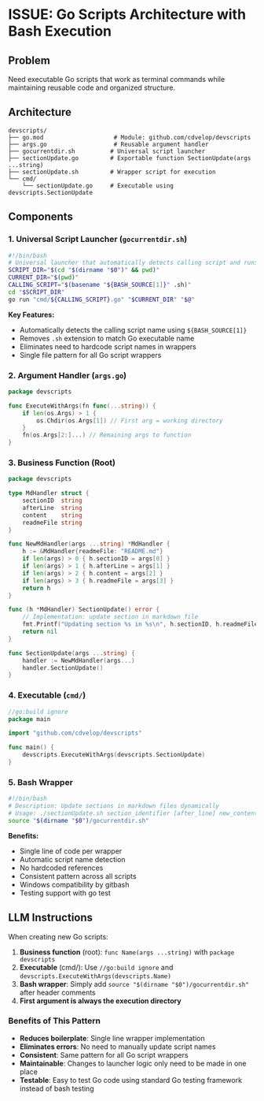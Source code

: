 # ISSUE: Go Scripts Architecture with Bash Execution

## Problem
Need executable Go scripts that work as terminal commands while maintaining reusable code and organized structure.

## Architecture

```
devscripts/
├── go.mod                    # Module: github.com/cdvelop/devscripts
├── args.go                   # Reusable argument handler
├── gocurrentdir.sh          # Universal script launcher
├── sectionUpdate.go         # Exportable function SectionUpdate(args ...string)
├── sectionUpdate.sh         # Wrapper script for execution
└── cmd/
    └── sectionUpdate.go     # Executable using devscripts.SectionUpdate
```

## Components

### 1. Universal Script Launcher (`gocurrentdir.sh`)
```bash
#!/bin/bash
# Universal launcher that automatically detects calling script and runs corresponding Go command
SCRIPT_DIR="$(cd "$(dirname "$0")" && pwd)"
CURRENT_DIR="$(pwd)"
CALLING_SCRIPT="$(basename "${BASH_SOURCE[1]}" .sh)"
cd "$SCRIPT_DIR"
go run "cmd/${CALLING_SCRIPT}.go" "$CURRENT_DIR" "$@"
```

**Key Features:**
- Automatically detects the calling script name using `${BASH_SOURCE[1]}`
- Removes `.sh` extension to match Go executable name
- Eliminates need to hardcode script names in wrappers
- Single file pattern for all Go script wrappers

### 2. Argument Handler (`args.go`)
```go
package devscripts

func ExecuteWithArgs(fn func(...string)) {
    if len(os.Args) > 1 {
        os.Chdir(os.Args[1]) // First arg = working directory
    }
    fn(os.Args[2:]...) // Remaining args to function
}
```

### 3. Business Function (Root)
```go
package devscripts

type MdHandler struct {
    sectionID  string
    afterLine  string
    content    string
    readmeFile string
}

func NewMdHandler(args ...string) *MdHandler {
    h := &MdHandler{readmeFile: "README.md"}
    if len(args) > 0 { h.sectionID = args[0] }
    if len(args) > 1 { h.afterLine = args[1] }
    if len(args) > 2 { h.content = args[2] }
    if len(args) > 3 { h.readmeFile = args[3] }
    return h
}

func (h *MdHandler) SectionUpdate() error {
    // Implementation: update section in markdown file
    fmt.Printf("Updating section %s in %s\n", h.sectionID, h.readmeFile)
    return nil
}

func SectionUpdate(args ...string) {
    handler := NewMdHandler(args...)
    handler.SectionUpdate()
}
```

### 4. Executable (`cmd/`)
```go
//go:build ignore
package main

import "github.com/cdvelop/devscripts"

func main() {
    devscripts.ExecuteWithArgs(devscripts.SectionUpdate)
}
```

### 5. Bash Wrapper
```bash
#!/bin/bash
# Description: Update sections in markdown files dynamically  
# Usage: ./sectionUpdate.sh section_identifier [after_line] new_content [file]
source "$(dirname "$0")/gocurrentdir.sh"
```

**Benefits:**
- Single line of code per wrapper
- Automatic script name detection
- No hardcoded references
- Consistent pattern across all scripts
- Windows compatibility by gitbash
- Testing support with go test

## LLM Instructions

When creating new Go scripts:

1. **Business function** (root): `func Name(args ...string)` with `package devscripts`
2. **Executable** (cmd/): Use `//go:build ignore` and `devscripts.ExecuteWithArgs(devscripts.Name)`
3. **Bash wrapper**: Simply add `source "$(dirname "$0")/gocurrentdir.sh"` after header comments
4. **First argument is always the execution directory**

### Benefits of This Pattern

- **Reduces boilerplate**: Single line wrapper implementation
- **Eliminates errors**: No need to manually update script names
- **Consistent**: Same pattern for all Go script wrappers
- **Maintainable**: Changes to launcher logic only need to be made in one place
- **Testable**: Easy to test Go code using standard Go testing framework instead of bash testing

